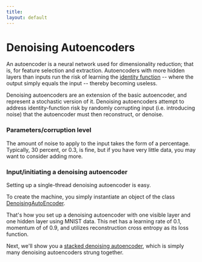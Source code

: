 ```yaml
---
title: 
layout: default
---
```


# Denoising Autoencoders

An autoencoder is a neural network used for dimensionality reduction; that is, for feature selection and extraction. Autoencoders with more hidden layers than inputs run the risk of learning the [identity function](https://en.wikipedia.org/wiki/Identity_function) -- where the output simply equals the input -- thereby becoming useless. 

Denoising autoencoders are an extension of the basic autoencoder, and represent a stochastic version of it. Denoising autoencoders attempt to address identity-function risk by randomly corrupting input (i.e. introducing noise) that the autoencoder must then reconstruct, or denoise. 

### Parameters/corruption level 

The amount of noise to apply to the input takes the form of a percentage. Typically, 30 percent, or 0.3, is fine, but if you have very little data, you may want to consider adding more.

### Input/initiating a denoising autoencoder

Setting up a single-thread denoising autoencoder is easy. 

To create the machine, you simply instantiate an object of the class [DenoisingAutoEncoder](../doc/org/deeplearning4j/da/DenoisingAutoEncoder.html).

<script src="http://gist-it.appspot.com/https://github.com/SkymindIO/deeplearning4j/blob/4530b123f40645a2c34e650cbfcd6b5139638c9a/deeplearning4j-core/src/test/java/org/deeplearning4j/models/featuredetectors/autoencoder/DenoisingAutoEncoderTest.java?slice=20:38"></script>

That's how you set up a denoising autoencoder with one visible layer and one hidden layer using MNIST data. This net has a learning rate of 0.1, momentum of of 0.9, and utilizes reconstruction cross entropy as its loss function. 

Next, we'll show you a [stacked denoising autoencoder](../stackeddenoisingautoencoder.html), which is simply many denoising autoencoders strung together.
